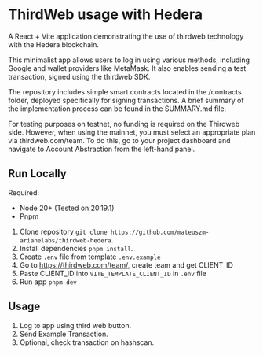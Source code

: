 # ThirdWeb usage with Hedera
A React + Vite application demonstrating the use of thirdweb technology with the Hedera blockchain.

This minimalist app allows users to log in using various methods, including Google and wallet providers like MetaMask. It also enables sending a test transaction, signed using the thirdweb SDK.

The repository includes simple smart contracts located in the /contracts folder, deployed specifically for signing transactions.
A brief summary of the implementation process can be found in the SUMMARY.md file.


For testing purposes on testnet, no funding is required on the Thirdweb side.
However, when using the mainnet, you must select an appropriate plan via thirdweb.com/team.
To do this, go to your project dashboard and navigate to Account Abstraction from the left-hand panel.

## Run Locally
Required:
- Node 20+ (Tested on 20.19.1)
- Pnpm


1. Clone repository `git clone https://github.com/mateuszm-arianelabs/thirdweb-hedera`.
2. Install dependencies `pnpm install`.
3. Create `.env` file from template `.env.example`
4. Go to https://thirdweb.com/team/, create team and get CLIENT_ID
5. Paste CLIENT_ID into `VITE_TEMPLATE_CLIENT_ID` in `.env` file
6. Run app `pnpm dev`

## Usage
1. Log to app using third web button.
2. Send Example Transaction.
3. Optional, check transaction on hashscan.